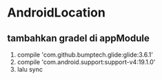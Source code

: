 # AndroidLocation
## tambahkan gradel di appModule
1. compile 'com.github.bumptech.glide:glide:3.6.1'
2. compile 'com.android.support:support-v4:19.1.0'
3. lalu sync
